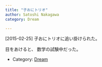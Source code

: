 ```yaml
---
title: "子おにトリオ"
author: Satoshi Nakagawa
category: Dream

---
```


[2015-02-25]  子おにトリオに追い掛けられた。

<!--more-->
目をあけると、
数学の試験中だった。

- Category: [Dream](/categories.html#Dream)

